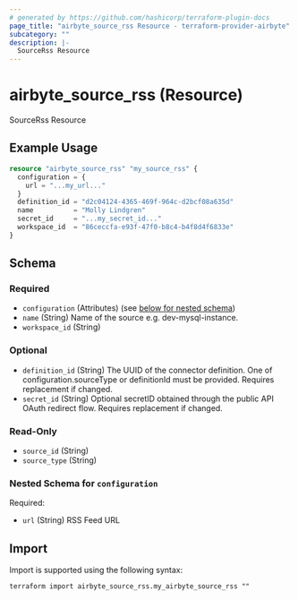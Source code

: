 ```yaml
---
# generated by https://github.com/hashicorp/terraform-plugin-docs
page_title: "airbyte_source_rss Resource - terraform-provider-airbyte"
subcategory: ""
description: |-
  SourceRss Resource
---
```


# airbyte_source_rss (Resource)

SourceRss Resource

## Example Usage

```terraform
resource "airbyte_source_rss" "my_source_rss" {
  configuration = {
    url = "...my_url..."
  }
  definition_id = "d2c04124-4365-469f-964c-d2bcf08a635d"
  name          = "Molly Lindgren"
  secret_id     = "...my_secret_id..."
  workspace_id  = "86ceccfa-e93f-47f0-b8c4-b4f8d4f6833e"
}
```

<!-- schema generated by tfplugindocs -->
## Schema

### Required

- `configuration` (Attributes) (see [below for nested schema](#nestedatt--configuration))
- `name` (String) Name of the source e.g. dev-mysql-instance.
- `workspace_id` (String)

### Optional

- `definition_id` (String) The UUID of the connector definition. One of configuration.sourceType or definitionId must be provided. Requires replacement if changed.
- `secret_id` (String) Optional secretID obtained through the public API OAuth redirect flow. Requires replacement if changed.

### Read-Only

- `source_id` (String)
- `source_type` (String)

<a id="nestedatt--configuration"></a>
### Nested Schema for `configuration`

Required:

- `url` (String) RSS Feed URL

## Import

Import is supported using the following syntax:

```shell
terraform import airbyte_source_rss.my_airbyte_source_rss ""
```
